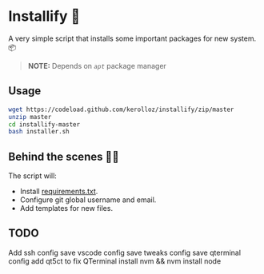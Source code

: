 # Installify 📜

A very simple script that installs some important packages for new system. 📦

> **NOTE:** Depends on _`apt`_ package manager

## Usage

```bash
wget https://codeload.github.com/kerolloz/installify/zip/master
unzip master
cd installify-master
bash installer.sh
```

## Behind the scenes 👨‍💻

The script will:

- Install [requirements.txt](./requirements.txt).
- Configure git global username and email.
- Add templates for new files.

## TODO

Add ssh config
save vscode config
save tweaks config
save qterminal config
add qt5ct to fix QTerminal
install nvm && nvm install node
